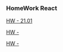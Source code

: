 ### HomeWork React

[HW - 21.01](<https://St-ton.github.io/REACT/HomeWork/hw2101>)<br/>

[HW - ](<>)<br/>

[HW - ](<>)<br/>

